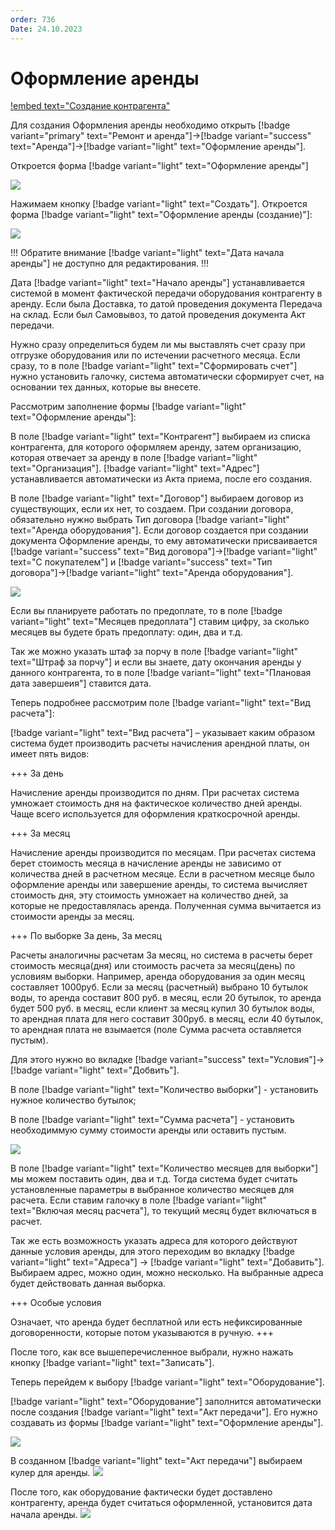 ```yaml
---
order: 736
Date: 24.10.2023
---
```

# Оформление аренды

[!embed text="Создание контрагента"](https://youtu.be/3OPYxXp0QhE)

Для создания Оформления аренды необходимо открыть [!badge variant="primary" text="Ремонт и аренда"]->[!badge variant="success" text="Аренда"]->[!badge variant="light" text="Оформление аренды"].

Откроется форма [!badge variant="light" text="Оформление аренды"]

![](\images\аренда\аренда.jpg)

Нажимаем кнопку [!badge variant="light" text="Создать"]. Откроется форма [!badge variant="light" text="Оформление аренды (создание)"]:

![](\images\аренда\аренда1.jpg)

!!! Обратите внимание [!badge variant="light" text="Дата начала аренды"] не доступно для редактирования.
!!!

Дата [!badge variant="light" text="Начало аренды"] устанавливается системой в момент фактической передачи оборудования контрагенту в аренду. Если была Доставка, то датой проведения документа Передача на склад. Если был Самовывоз, то датой проведения документа Акт передачи.

Нужно сразу определиться будем ли мы выставлять счет сразу при отгрузке оборудования или по истечении расчетного месяца. Если сразу, то в поле [!badge variant="light" text="Сформировать счет"] нужно установить галочку, система автоматически сформирует счет, на основании тех данных, которые вы внесете. 

Рассмотрим заполнение формы [!badge variant="light" text="Оформление аренды"]:

В поле [!badge variant="light" text="Контрагент"] выбираем из списка контрагента, для которого оформляем аренду, затем организацию, которая отвечает за аренду в поле [!badge variant="light" text="Организация"]. [!badge variant="light" text="Адрес"] устанавливается автоматически из Акта приема, после его создания.

В поле [!badge variant="light" text="Договор"] выбираем договор из существующих, если их нет, то создаем. При создании договора, обязательно нужно выбрать Тип договора [!badge variant="light" text="Аренда оборудования"]. Если договор создается при создании документа Оформление аренды, то ему автоматически присваивается [!badge variant="success" text="Вид договора"]->[!badge variant="light" text="С покупателем"] и [!badge variant="success" text="Тип договора"]->[!badge variant="light" text="Аренда оборудования"].

![](\images\аренда\аренда4.jpg)

Если вы планируете работать по предоплате, то в поле [!badge variant="light" text="Месяцев предоплата"] ставим цифру, за сколько месяцев вы будете брать предоплату: один, два и т.д.

Так же можно указать штаф за порчу в поле [!badge variant="light" text="Штраф за порчу"] и если вы знаете, дату окончания аренды у данного контрагента, то в поле [!badge variant="light" text="Плановая дата завершеия"] ставится дата.

Теперь подробнее рассмотрим поле [!badge variant="light" text="Вид расчета"]:

[!badge variant="light" text="Вид расчета"] – указывает каким образом система будет производить расчеты начисления арендной платы, он имеет пять видов:

+++ За день

Начисление аренды производится по дням. При расчетах система умножает стоимость дня на фактическое количество дней аренды. Чаще всего используется для оформления краткосрочной аренды.

+++ За месяц

Начисление аренды производится по месяцам. При расчетах система берет стоимость месяца в начисление аренды не зависимо от количества дней в расчетном месяце. Если в расчетном месяце было оформление аренды или завершение аренды, то система вычисляет стоимость дня, эту стоимость умножает на количество дней, за которые не
предоставлялась аренда. Полученная сумма вычитается из стоимости аренды за месяц.

+++ По выборке За день, За месяц

Расчеты аналогичны расчетам За месяц, но система в расчеты берет
стоимость месяца(дня) или стоимость расчета за месяц(день) по условиям выборки. 
Например, аренда оборудования за один месяц составляет 1000руб. Если за месяц (расчетный) выбрано 10 бутылок воды, то аренда составит 800 руб. в месяц, если 20 бутылок, то аренда будет 500 руб. в месяц, если клиент за месяц купил 30 бутылок воды, то арендная плата для него составит 300руб. в месяц, если 40 бутылок, то арендная плата не взымается (поле Сумма расчета оставляется пустым). 

Для этого нужно во вкладке [!badge variant="success" text="Условия"]->[!badge variant="light" text="Добвить"].

В поле [!badge variant="light" text="Количество выборки"] - установить нужное количество бутылок;

В поле [!badge variant="light" text="Сумма расчета"] - установить необходиммую сумму стоимости аренды или оставить пустым.

![](\images\аренда\аренда3.jpg)

В поле [!badge variant="light" text="Количество месяцев для выборки"] мы можем поставить один, два и т.д. Тогда система будет считать установленные параметры в выбранное количество месяцев для расчета. Если ставим галочку в поле [!badge variant="light" text="Включая месяц расчета"], то текущий месяц будет включаться в расчет.

Так же есть возможность указать адреса для которого действуют данные условия аренды, для этого переходим во вкладку [!badge variant="light" text="Адреса"] -> [!badge variant="light" text="Добавить"]. Выбираем адрес, можно один, можно несколько. На выбранные адреса будет действовать данная выборка.

+++ Особые условия

Означает, что аренда будет бесплатной или есть нефиксированные договоренности, которые потом указываются в ручную. 
+++

После того, как все вышеперечисленное выбрали, нужно нажать кнопку [!badge variant="light" text="Записать"].

Теперь перейдем к выбору [!badge variant="light" text="Оборудование"].

[!badge variant="light" text="Оборудование"] заполнится автоматически после создания [!badge variant="light" text="Акт передачи"]. Его нужно создавать из формы [!badge variant="light" text="Оформление аренды"].

![](\images\аренда\аренда5.jpg) 

В созданном [!badge variant="light" text="Акт передачи"] выбираем кулер для аренды. 
![](\images\аренда\аренда6.jpg)

После того, как оборудование фактически будет доставлено контрагенту, аренда будет считаться оформленной, установится дата начала аренды.
![](\images\аренда\аренда8.jpg) 










